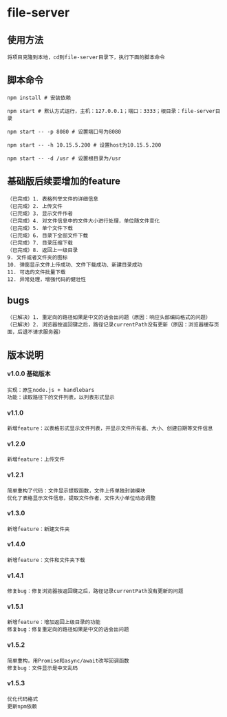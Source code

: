# file-server

## 使用方法
```
将项目克隆到本地，cd到file-server目录下，执行下面的脚本命令
```

## 脚本命令
```
npm install # 安装依赖

npm start # 默认方式运行，主机：127.0.0.1；端口：3333；根目录：file-server目录

npm start -- -p 8080 # 设置端口号为8080

npm start -- -h 10.15.5.200 # 设置host为10.15.5.200

npm start -- -d /usr # 设置根目录为/usr
```

## 基础版后续要增加的feature
```
（已完成）1. 表格列举文件的详细信息
（已完成）2. 上传文件
（已完成）3. 显示文件作者
（已完成）4. 对文件信息中的文件大小进行处理，单位随文件变化
（已完成）5. 单个文件下载
（已完成）6. 目录下全部文件下载
（已完成）7. 目录压缩下载
（已完成）8. 返回上一级目录
9. 文件或者文件夹的图标
10. 弹窗显示文件上传成功、文件下载成功、新建目录成功
11. 可选的文件批量下载
12. 异常处理，增强代码的健壮性
```

## bugs
```
（已解决）1. 重定向的路径如果是中文的话会出问题（原因：响应头部编码格式的问题）
（已解决）2. 浏览器按返回键之后，路径记录currentPath没有更新（原因：浏览器缓存页面，后退不请求服务器）
```

## 版本说明
#### v1.0.0 基础版本
```
实现：原生node.js + handlebars
功能：读取路径下的文件列表，以列表形式显示
```

#### v1.1.0
```
新增feature：以表格形式显示文件列表，并显示文件所有者、大小、创建日期等文件信息
```

#### v1.2.0
```
新增feature：上传文件
```

#### v1.2.1
```
简单重构了代码：文件显示提取函数，文件上传单独封装模块
优化了表格显示文件信息，提取文件作者，文件大小单位动态调整
```

#### v1.3.0
```
新增feature：新建文件夹
```

#### v1.4.0
```
新增feature：文件和文件夹下载
```

#### v1.4.1
```
修复bug：修复浏览器按返回键之后，路径记录currentPath没有更新的问题
```

#### v1.5.1
```
新增feature：增加返回上级目录的功能
修复bug：修复重定向的路径如果是中文的话会出问题
```

#### v1.5.2
```
简单重构，用Promise和async/await改写回调函数
修复bug：文件显示是中文乱码
```

#### v1.5.3
```
优化代码格式
更新npm依赖
```